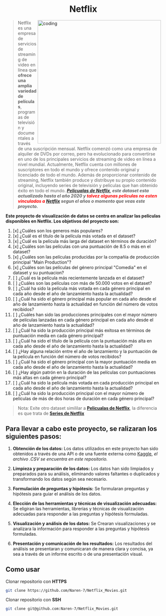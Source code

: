 <h1 align="center">Netflix</h1> 
<img align="right" alt="coding" width="400" src="https://wallpapers.com/images/high/netflix-aesthetic-popcorn-z16yswlqxnwom6wk.webp">


> Netflix es una empresa de servicios de streaming de video en línea que **ofrece una amplia variedad de películas**, programas de televisión y documentales a través de una suscripción mensual. Netflix comenzó como una empresa de alquiler de DVDs por correo, pero ha evolucionado para convertirse en uno de los principales servicios de streaming de video en línea a nivel mundial. Actualmente, Netflix cuenta con millones de suscriptores en todo el mundo y ofrece contenido original y licenciado de todo el mundo. Además de proporcionar contenido de streaming, Netflix también produce y distribuye su propio contenido original, incluyendo series de televisión y películas que han obtenido éxito en todo el mundo. _**[**Pelicualas de Netflix**](https://github.com/Naren-7/Netflix_Movies/blob/main/Data_Netflix/Best%20Movies%20Netflix.csv), este dataset esta actualizado hasta el año 2020 y <font color="red">talvez algunas peliculas no esten vinculadas a [Netflix](https://www.netflix.com/) </font>segun el años o momento que veas este proyecto.**_


**Este proyecto de visualización de datos se centra en analizar las películas disponibles en Netflix. Los objetivos del proyecto son:**

1. [x] ¿Cuáles son los generos más populares?
2. [x] ¿Cuál es el título de la película más votada en el dataset?
3. [x] ¿Cuál es la película más larga del dataset en términos de duración?
4. [x] ¿Cuáles son las películas con una puntuación de 8.5 o más en el dataset?
5. [x] ¿Cuáles son las películas producidas por la compañía de producción principal "Main Production"?
6. [x] ¿Cuáles son las películas del género principal "Comedia" en el dataset y su puntuacion?
7. [ ] ¿Cuál es la película más recientemente lanzada en el dataset?
8. [ ] ¿Cuáles son las películas con más de 50.000 votos en el dataset?
9. [ ]  ¿Cuál ha sido la película más votada en cada género principal en cada año desde el año de lanzamiento hasta la actualidad?
10. [ ] ¿Cuál ha sido el género principal más popular en cada año desde el año de lanzamiento hasta la actualidad en función del número de votos recibidos?
11. [ ] ¿Cuáles han sido las producciones principales con el mayor número de películas lanzadas en cada género principal en cada año desde el año de      lanzamiento hasta la actualidad?  
12.  [ ]  ¿Cuál ha sido la producción principal más exitosa en términos de puntuación media en cada género principal?
13.  [ ]  ¿Cuál ha sido el título de la película con la puntuación más alta en cada año desde el año de lanzamiento hasta la actualidad?
14.  [ ]  ¿Hay alguna relación entre el año de lanzamiento y la puntuación de la película en función del número de votos recibidos?
15.  [ ]  ¿Cuál ha sido el género principal con la mayor puntuación media en cada año desde el año de lanzamiento hasta la actualidad?
16.  [ ]  ¿Hay algún patrón en la duración de las películas con puntuaciones más altas en cada género principal?
17.  [ ]  ¿Cuál ha sido la película más votada en cada producción principal en cada año desde el año de lanzamiento hasta la actualidad?
18.  [ ]  ¿Cuál ha sido la producción principal con el mayor número de películas de más de dos horas de duración en cada género principal?

> Nota: Exite otro dataset simililar a [**Pelicualas de Netflix**](https://github.com/Naren-7/Netflix_Movies/blob/main/Data_Netflix/Best%20Movies%20Netflix.csv),  la diferencia es que trata de  [**Series de Netflix**](https://github.com/Naren-7/Netflix_Movies/blob/main/Data_Netflix/Best%20Shows%20Netflix.csv)

## Para llevar a cabo este proyecto, se ralizaran los siguientes pasos:

1. **Obtención de los datos:** Los datos utilizados en este proyecto han sido obtenidos a través de una API o de una fuente externa como [Kaggle](https://www.kaggle.com/datasets/thedevastator/the-ultimate-netflix-tv-shows-and-movies-dataset), _el archivo .CSV se encuentra en este repositorio._

2. **Limpieza y preparación de los datos:** Los datos han sido limpiados y preparados para su análisis, eliminando valores faltantes o duplicados y transformando los datos según sea necesario.

3. **Formulación de preguntas y hipótesis:** Se formularan preguntas y hipótesis para guiar el análisis de los datos.

4. **Elección de las herramientas y técnicas de visualización adecuadas:** Se eligiran las herramientas, librerias y técnicas de visualización adecuadas para responder a las preguntas y hipótesis formuladas.

5. **Visualización y análisis de los datos:** Se Crearan visualizaciones y se  analizara la información para responder a las preguntas y hipótesis formuladas.

6. **Presentación y comunicación de los resultados:** Los resultados del análisis se  presentaran y comunicaran de manera clara y concisa, ya sea a través de un informe escrito o de una presentación visual.

## Como usar 

Clonar repositorio con **HTTPS**
```bash
git clone https://github.com/Naren-7/Netflix_Movies.git
```

Clonar repositorio con **SSH**
```bash
git clone git@github.com:Naren-7/Netflix_Movies.git
```
